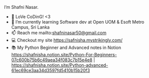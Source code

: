 I’m Shafni Nasar.
- 👨‍ LoVe CoDinG! <3
- 🌱 I’m currently learning Software dev at Open UOM & Esoft Metro Campus, Sri Lanka
- 📫 Reach me mailto:shafninasar50@gmail.com
- 💻 Checkout my site https://safnisha.mystrikingly.com/
- 📚 My Python Beginner and Advanced notes in Notion https://shafnisha.notion.site/Python-For-Beginners-07c600b75b6c49aea34f083c7b15e4e8 | https://shafnisha.notion.site/Python-advanced-61ec69ce3aa34d3597fd5410b15b20f3
